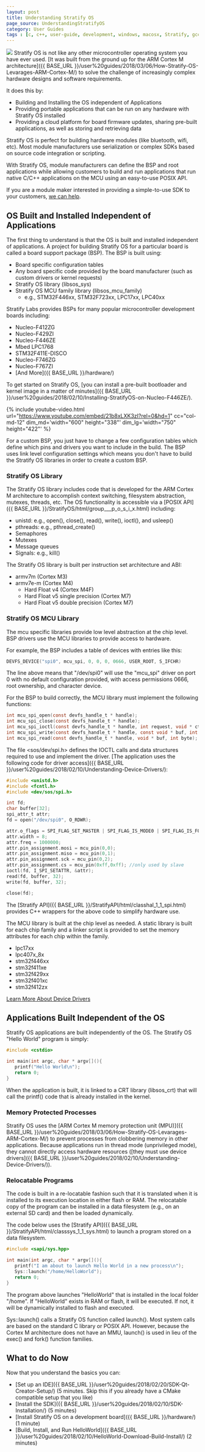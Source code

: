 ```yaml
---
layout: post
title: Understanding Stratify OS
page_source: UnderstandingStratifyOS
category: User Guides
tags : [c, c++, user-guide, development, windows, macosx, Stratify, gcc]
---
```


<img class="post_image" src="{{ BASE_PATH }}/images/Stratify-OS-Overview.png" />
Stratify OS is not like any other microcontroller operating system you have ever used. [It was built from the ground up for the ARM Cortex M architecture]({{ BASE_URL }}/user%20guides/2018/03/06/How-Stratify-OS-Levarages-ARM-Cortex-M/) to solve the challenge of increasingly complex hardware designs and software requirements. 

It does this by:

- Building and Installing the OS independent of Applications
- Providing portable applications that can be run on any hardware with Stratify OS installed
- Providing a cloud platform for board firmware updates, sharing pre-built applications, as well as storing and retrieving data

<div class="alert alert-info">
<p>
Stratify OS is perfect for building hardware modules (like bluetooth, wifi, etc). Most module manufacturers use serialization or complex SDKs based on source code integration or scripting.
</p>
<p>
With Stratify OS, module manufacturers can define the BSP and root applications while allowing customers to build and run applications that run native C/C++ applications on the MCU using an easy-to-use POSIX API.
</p>
<p>
If you are a module maker interested in providing a simple-to-use SDK to your customers, <a href="{{ BASE_URL }}/contact-us">we can help</a>.
</p>
</div>

## OS Built and Installed Independent of Applications

The first thing to understand is that the OS is built and installed independent of applications. A project for building Stratify OS for a particular board is called a board support package (BSP). The BSP is built using:

- Board specific configuration tables
- Any board specific code provided by the board manufacturer (such as custom drivers or kernel requests)
- Stratify OS library (libsos_sys)
- Stratify OS MCU family library (libsos_mcu_family) 
  - e.g., STM32F446xx, STM32F723xx, LPC17xx, LPC40xx

Stratify Labs provides BSPs for many popular microcontroller development boards including:

- Nucleo-F412ZG
- Nucleo-F429ZI
- Nucleo-F446ZE
- Mbed LPC1768
- STM32F411E-DISCO
- Nucleo-F746ZG
- Nucleo-F767ZI
- [And More]({{ BASE_URL }}/hardware/)

To get started on Stratify OS, [you can install a pre-built bootloader and kernel image in a matter of minutes]({{ BASE_URL }}/user%20guides/2018/02/10/Installing-StratifyOS-on-Nucleo-F446ZE/).

{% include youtube-video.html
	url="https://www.youtube.com/embed/21b8xLXK3zI?rel=0&hd=1"
    cc="col-md-12"
	dim_md='width="600" height="338"'
	dim_lg='width="750" height="422"'
%}

For a custom BSP, you just have to change a few configuration tables which define which pins and drivers you want to include in the build. The BSP uses link level configuration settings which means you don't have to build the Stratify OS libraries in order to create a custom BSP.

### Stratify OS Library

The Stratify OS library includes code that is developed for the ARM Cortex M architecture to accomplish context switching, filesystem abstraction, mutexes, threads, etc. The OS functionality is accessible via a [POSIX API]({{ BASE_URL }}/StratifyOS/html/group___p_o_s_i_x.html) including:

- unistd: e.g., open(), close(), read(), write(), ioctl(), and usleep()
- pthreads: e.g., pthread_create()
- Semaphores
- Mutexes
- Message queues
- Signals: e.g., kill()

The Stratify OS library is built per instruction set architecture and ABI:

- armv7m (Cortex M3)
- armv7e-m (Cortex M4)
  - Hard Float v4 (Cortex M4F)
  - Hard Float v5 single precision (Cortex M7)
  - Hard Float v5 double precision (Cortex M7)

### Stratify OS MCU Library

The mcu specific libraries provide low level abstraction at the chip level. BSP drivers use the MCU libraries to provide access to hardware.

For example, the BSP includes a table of devices with entries like this:

```c
DEVFS_DEVICE("spi0", mcu_spi, 0, 0, 0, 0666, USER_ROOT, S_IFCHR)
```

The line above means that "/dev/spi0" will use the "mcu_spi" driver on port 0 with no default configuration provided, with access permissions 0666, root ownership, and character device.

For the BSP to build correctly, the MCU library must implement the following functions:

```c
int mcu_spi_open(const devfs_handle_t * handle);
int mcu_spi_close(const devfs_handle_t * handle);
int mcu_spi_ioctl(const devfs_handle_t * handle, int request, void * ctl);
int mcu_spi_write(const devfs_handle_t * handle, const void * buf, int nbyte);
int mcu_spi_read(const devfs_handle_t * handle, void * buf, int byte);
```

The file <sos/dev/spi.h> defines the IOCTL calls and data structures required to use and implement the driver. [The application uses the following code for driver access]({{ BASE_URL }}/user%20guides/2018/02/10/Understanding-Device-Drivers/):

```c
#include <unistd.h>
#include <fcntl.h>
#include <dev/sos/spi.h>

int fd;
char buffer[32];
spi_attr_t attr;
fd = open("/dev/spi0", O_RDWR);

attr.o_flags = SPI_FLAG_SET_MASTER | SPI_FLAG_IS_MODE0 | SPI_FLAG_IS_FORMAT_SPI;
attr.width = 8;
attr.freq = 1000000;
attr.pin_assignment.mosi = mcu_pin(0,0);
attr.pin_assignment.miso = mcu_pin(0,1);
attr.pin_assignment.sck = mcu_pin(0,2);
attr.pin_assignment.cs = mcu_pin(0xff,0xff); //only used by slave
ioctl(fd, I_SPI_SETATTR, &attr);
read(fd, buffer, 32);
write(fd, buffer, 32);

close(fd);
```

The [Stratify API]({{ BASE_URL }}/StratifyAPI/html/classhal_1_1_spi.html) provides C++ wrappers for the above code to simplify hardware use.

The MCU library is built at the chip level as needed. A static library is built for each chip family and a linker script is provided to set the memory attributes for each chip within the family.

- lpc17xx
- lpc407x_8x
- stm32f446xx
- stm32f411xe
- stm32f429xx
- stm32f401xc
- stm32f412zx

<a class="btn btn-default" href="{{ BASE_URL }}/user%20guides/2018/02/10/Understanding-Device-Drivers/">Learn More About Device Drivers</a>

## Applications Built Independent of the OS

Stratify OS applications are built independently of the OS. The Stratify OS "Hello World" program is simply:

```c
#include <cstdio>

int main(int argc, char * argv[](){
   printf("Hello World\n");
   return 0;
}
```
When the application is built, it is linked to a CRT library (libsos_crt) that will call the printf() code that is already installed in the kernel. 

### Memory Protected Processes

Stratify OS uses the [ARM Cortex M memory protection unit (MPU)]({{ BASE_URL }}/user%20guides/2018/03/06/How-Stratify-OS-Levarages-ARM-Cortex-M/) to prevent processes from clobbering memory in other applications. Because applications run in thread mode (unprivileged mode), they cannot directly access hardware resources ([they must use device drivers]({{ BASE_URL }}/user%20guides/2018/02/10/Understanding-Device-Drivers/)).

### Relocatable Programs

The code is built in a re-locatable fashion such that it is translated when it is installed to its execution location in either flash or RAM. The relocatable copy of the program can be installed in a data filesystem (e.g., on an external SD card) and then be loaded dynamically.

The code below uses the [Stratify API]({{ BASE_URL }}/StratifyAPI/html/classsys_1_1_sys.html) to launch a program stored on a data filesystem.

```c
#include <sapi/sys.hpp>

int main(int argc, char * argv[](){
   printf("I am about to launch Hello World in a new process\n");
   Sys::launch("/home/HelloWorld");
   return 0;
}
```

The program above launches "HelloWorld" that is installed in the local folder "/home". If "HelloWorld" exists in RAM or flash, it will be executed. If not, it will be dynamically installed to flash and executed. 

Sys::launch() calls a Stratify OS function called launch(). Most system calls are based on the standard C library or POSIX API. However, because the Cortex M architecture does not have an MMU, launch() is used in lieu of the exec() and fork() function families.

## What to do Now

Now that you understand the basics you can:

- [Set up an IDE]({{ BASE_URL }}/user%20guides/2018/02/20/SDK-Qt-Creator-Setup/) (5 minutes. Skip this if you already have a CMake compatible setup that you like)
- [Install the SDK]({{ BASE_URL }}/user%20guides/2018/02/10/SDK-Installation/) (5 minutes)
- [Install Stratify OS on a development board]({{ BASE_URL }}/hardware/) (1 minute)
- [Build, Install, and Run HelloWorld]({{ BASE_URL }}/user%20guides/2018/02/10/HelloWorld-Download-Build-Install/) (2 minutes)



